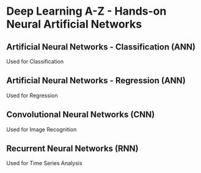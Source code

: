 # Deep Learning A-Z - Hands-on Neural Artificial Networks

## Artificial Neural Networks - Classification (ANN)

Used for Classification

## Artificial Neural Networks - Regression (ANN)

Used for Regression

## Convolutional Neural Networks (CNN)

Used for Image Recognition

## Recurrent Neural Networks (RNN)

Used for Time Series Analysis